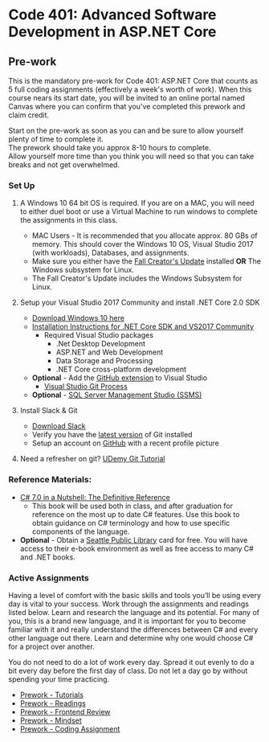 # Code 401: Advanced Software Development in ASP.NET Core

## Pre-work

This is the mandatory pre-work for Code 401: ASP.NET Core that counts as 5 full coding assignments (effectively a week's worth of work).
When this course nears its start date, you will be invited to an online portal named Canvas where you can confirm that you've completed this prework and claim credit. <br />

Start on the pre-work as soon as you can and be sure to allow yourself plenty of time to complete it. <br />
The prework should take you approx 8-10 hours to complete. <br />
Allow yourself more time than you think you will need so that you can take breaks and not get overwhelmed.


### Set Up

1. A Windows 10 64 bit OS is required. If you are on a MAC, you will need to either duel boot or use a Virtual Machine to run windows to complete the assignments in this class. 
	- MAC Users - It is recommended that you allocate approx. 80 GBs of memory. This should cover the Windows 10 OS, Visual Studio 2017 (with workloads), Databases, and assignments. 
	- Make sure you either have the [Fall Creator's Update](https://support.microsoft.com/en-us/help/4028685/windows-10-get-the-fall-creators-update) installed **OR** The Windows subsystem for Linux. 
	- The Fall Creator's Update includes the Windows Subsystem for Linux. 
		 
2. Setup your Visual Studio 2017 Community and install .NET Core 2.0 SDK
	- [Download Windows 10 here](https://www.microsoft.com/en-us/software-download/windows10)
	- [Installation Instructions for .NET Core SDK and VS2017 Community](https://www.microsoft.com/net/core#windowscmd)
	   - Required Visual Studio packages
	     - .Net Desktop Development
	     - ASP.NET and Web Development
	     - Data Storage and Processing
	     - .NET Core cross-platform development
	- **Optional** - Add the [GitHub extension](https://visualstudio.github.com/) to Visual Studio
		- [Visual Studio Git Process](https://www.visualstudio.com/en-us/docs/git/tutorial/gitworkflow)
	- **Optional** - [SQL Server Management Studio (SSMS)](https://docs.microsoft.com/en-us/sql/ssms/download-sql-server-management-studio-ssms)
	
3. Install Slack & Git
	- [Download Slack](https://slack.com/downloads/osx)
	- Verify you have the [latest version](https://git-scm.com/downloads) of Git installed
	- Setup an account on [GitHub](github.com) with a recent profile picture

4. Need a refresher on git? [UDemy Git Tutorial](https://blog.udemy.com/git-tutorial-a-comprehensive-guide/)

### Reference Materials:
- [C# 7.0 in a Nutshell: The Definitive Reference](https://www.amazon.com/C-7-0-Nutshell-Definitive-Reference/dp/1491987650/ref=sr_1_1?ie=UTF8&qid=1504228723&sr=8-1&keywords=C%23+7.0+in+a+Nutshell) 
	- This book will be used both in class, and after graduation for reference on the most up to date C# features. Use this book to obtain guidance on C# terminology and how to use specific components of the language. 
- **Optional** - Obtain a [Seattle Public Library](https://www.spl.org/) card for free. You will have access to their e-book environment as well as free access to many C# and .NET books. 

### Active Assignments
Having a level of comfort with the basic skills and tools you’ll be using every day is vital to your success.
Work through the assignments and readings listed below. Learn and research the language and its potential. For many of you, 
this is a brand new language, and it is important for you to become familiar with it and really understand the differences between C# and 
every other language out there. Learn and determine why one would choose C# for a project over another.   

You do not need to do a lot of work every day.
Spread it out evenly to do a bit every day before the first day of class.
Do not let a day go by without spending your time practicing.

- [Prework - Tutorials](./prework-tutorials.md)
- [Prework - Readings](./prework-readings.md) 
- [Prework - Frontend Review](./prework-frontend.md)
- [Prework - Mindset](./prework-mindset.md) 
- [Prework - Coding Assignment](./prework-stretch.md)


